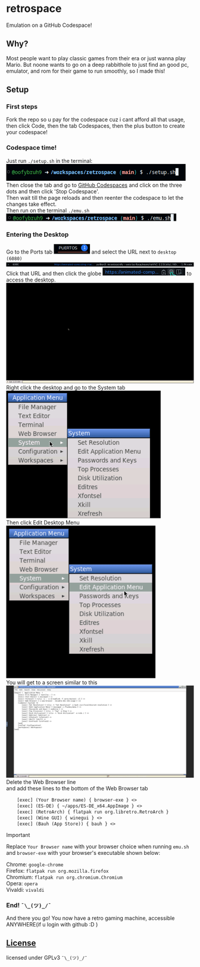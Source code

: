 # retrospace

Emulation on a GitHub Codespace!

## Why?

Most people want to play classic games from their era or just wanna play Mario. But noone wants to go on a deep rabbithole to just find an good pc, emulator, and rom for their game to run smoothly, so I made this!

## Setup

### First steps

Fork the repo so u pay for the codespace cuz i cant afford all that usage, then click Code, then the tab Codespaces, then the plus button to create your codespace!

### Codespace time!

Just run `./setup.sh` in the terminal:  
![setup.sh](./images/start.sh.png)  
Then close the tab and go to [GitHub Codespaces](https://github.com/codespaces) and click on the three dots and then click 'Stop Codespace'.  
Then wait till the page reloads and then reenter the codespace to let the changes take effect.  
Then run on the terminal `./emu.sh`  
![emu.sh](./images/emu.sh.png)  

### Entering the Desktop

Go to the Ports tab ![ports](./images/ports.png) and select the URL next to `desktop (6080)` ![6080](./images/6080.png)  Click that URL and then click the globe ![globe](./images/globe.png) to access the desktop.  
![desktop](./images/desk.png)  
Right click the desktop and go to the System tab  
![sys](./images/sub-menu.png)  
Then click Edit Desktop Menu  
![edit](./images/edit.png)  
You will get to a screen similar to this  
![fluxbox](./images/fluxbox.png)  
Delete the Web Browser line  
and add these lines to the bottom of the Web Browser tab  

```text
    [exec] (Your Browser name) { browser-exe } <>
    [exec] (ES-DE) { ~/apps/ES-DE_x64.AppImage } <>
    [exec] (RetroArch) { flatpak run org.libretro.RetroArch }
    [exec] (Wine GUI) { winegui } <>
    [exec] (Bauh (App Store)) { bauh } <>
```

> [!IMPORTANT]
> Replace `Your Browser name` with your browser choice when running `emu.sh` and `browser-exe` with your browser's executable shown below:  
>
> Chrome: `google-chrome`  
> Firefox: `flatpak run org.mozilla.firefox`  
> Chromium: `flatpak run org.chromium.Chromium`  
> Opera: `opera`  
> Vivaldi: `vivaldi`  

### End! `¯\_(ツ)_/¯`

And there you go! You now have a retro gaming machine, accessible ANYWHERE(if u login with github :D )

## [License](LICENSE)

licensed under GPLv3 `¯\_(ツ)_/¯`
